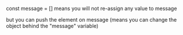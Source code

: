 const message = []
means you will not re-assign any value to message

but you can push the element on message (means you can change the object behind the "message" variable)

